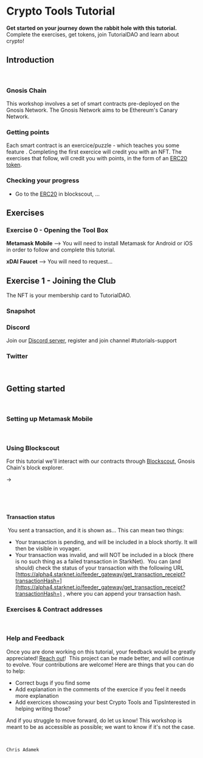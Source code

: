 # Crypto Tools Tutorial
**Get started on your journey down the rabbit hole with this tutorial.**  
​
Complete the exercises, get tokens, join TutorialDAO and learn about crypto! 
​
## Introduction
​
### Gnosis Chain
This workshop involves a set of smart contracts pre-deployed on the Gnosis Network.  The Gnosis Network aims to be Ethereum's Canary Network. 

### Getting points
Each smart contract is an exercice/puzzle - which teaches you some feature . 
Completing the first exercice will credit you with an NFT.  The exercises that follow, will credit you with points, in the form of an [ERC20 token](contracts/token/TDERC20.cairo).

### Checking your progress
-   Go to the  [ERC20](https://...)  in blockscout, ...
​
## Exercises

### Exercise 0 - Opening the Tool Box

**Metamask Mobile** -->
You will need to install Metamask for Android or iOS in order to follow and complete this tutorial. 

**xDAI Faucet** -->
You will need to request...

## Exercise 1 - Joining the Club
The NFT is your membership card to TutorialDAO. 


### Snapshot

### Discord
Join our [Discord server](https://discord.gg/B7PevJGCCw), register and join channel #tutorials-support
​
### Twitter
​
## Getting started
​
### Setting up Metamask Mobile

​
### Using Blockscout
For this tutorial we'll interact with our contracts through [Blockscout](https://blockscout.com/xdai/mainnet/), Gnosis Chain's block explorer. 

-> 

​

​

#### Transaction status
​
You sent a transaction, and it is shown as... This can mean two things:
​
-   Your transaction is pending, and will be included in a block shortly. It will then be visible in voyager.
-   Your transaction was invalid, and will NOT be included in a block (there is no such thing as a failed transaction in StarkNet).
​
You can (and should) check the status of your transaction with the following URL  [https://alpha4.starknet.io/feeder_gateway/get_transaction_receipt?transactionHash=](https://alpha4.starknet.io/feeder_gateway/get_transaction_receipt?transactionHash=)  , where you can append your transaction hash.
​
### Exercises & Contract addresses 

​
​
### Help and Feedback
Once you are done working on this tutorial, your feedback would be greatly appreciated! [Reach out](https://twitter.com/ChrisJAdamek)!
​
This project can be made better, and will continue to evolve. Your contributions are welcome! Here are things that you can do to help:
- Correct bugs if you find some
- Add explanation in the comments of the exercice if you feel it needs more explanation
- Add exercices showcasing your best Crypto Tools and TipsInterested in helping writing those? 

And if you struggle to move forward, do let us know! This workshop is meant to be as accessible as possible; we want to know if it's not the case.
​

​
```
Chris Adamek
```
